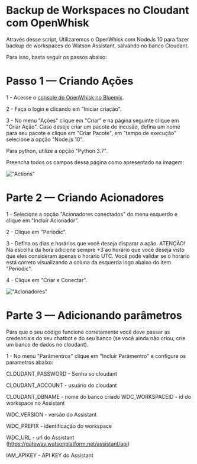 # Backup de Workspaces no Cloudant com OpenWhisk

Através desse script, Utilizaremos o OpenWhisk com NodeJs 10 para fazer backup de workspaces do Watson Assistant, salvando no banco Cloudant.

Para isso, basta seguir os passos abaixo:


# Passo 1 — Criando Ações

1 - Acesse o [console do OpenWhisk no Bluemix](https://console-regional.ng.bluemix.net/openwhisk/).

2 - Faça o login e clicando em "Iniciar criação".

3 - No menu "Ações" clique em "Criar" e na página seguinte clique em "Criar Ação". Caso deseje criar um pacote de incusão, defina um nome para seu pacote e clique em "Criar Pacote", em "tempo de execução" selecione a opção "Node.js 10".

Para python, utilize a opção "Python 3.7".

Preencha todos os campos dessa página como apresentado na imagem:

!["Actions"](https://miro.medium.com/max/3638/1*LIw0izy3VZQyHwI0X9dACw.png)

# Parte 2 — Criando Acionadores

1 - Selecione a opção "Acionadores conectados" do menu esquerdo e clique em "Incluir Acionador".

2 - Clique em "Periodic".

3 - Defina os dias e horários que você deseja disparar a ação. ATENÇÃO! Na escolha da hora adicione sempre +3 ao horário que você deseja visto que eles consideram apenas o horário UTC. Você pode validar se o horário está correto visualizando a coluna da esquerda logo abaixo do item "Periodic".

4 - Clique em "Criar e Conectar".

!["Acionadores"](https://miro.medium.com/max/3810/1*e-yIr9jSSzbF-tBQBgM2Og.png) 

# Parte 3 — Adicionando parâmetros

Para que o seu código funcione corretamente você deve passar as credenciais do seu chatbot e do seu banco (se você ainda não criou, crie um banco de dados no cloudant).

1 - No menu "Parâmentros" clique em "Incluir Parâmentro" e configure os parametros abaixo:

CLOUDANT_PASSWORD - Senha so cloudant

CLOUDANT_ACCOUNT - usuário do cloudant

CLOUDANT_DBNAME - nome do banco criado
WDC_WORKSPACEID - id do workspace no Assistant

WDC_VERSION - versão do Assistant

WDC_PREFIX - identificação do workspace

WDC_URL - url do Assistant (https://gateway.watsonplatform.net/assistant/api)

IAM_APIKEY - API KEY do Assistant

